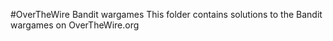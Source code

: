 #OverTheWire Bandit wargames
This folder contains solutions to the Bandit wargames on OverTheWire.org
